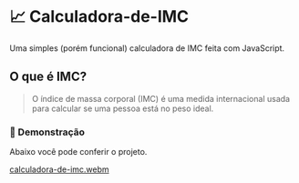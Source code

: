# 📈 Calculadora-de-IMC 
Uma simples (porém funcional) calculadora de IMC feita com JavaScript.

## O que é IMC?
> O índice de massa corporal (IMC) é uma medida internacional usada para calcular se uma pessoa está no peso ideal.

### :rocket: Demonstração
Abaixo você pode conferir o projeto.

[calculadora-de-imc.webm](https://user-images.githubusercontent.com/73480168/178169858-712610e3-5d6d-4494-b164-8b4731690c39.webm)
